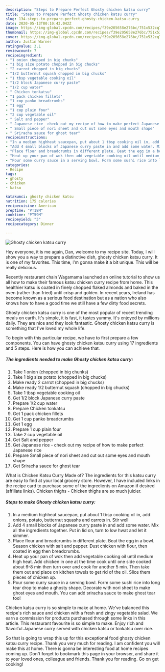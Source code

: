 ```yaml
---
description: "Steps to Prepare Perfect Ghosty chicken katsu curry"
title: "Steps to Prepare Perfect Ghosty chicken katsu curry"
slug: 134-steps-to-prepare-perfect-ghosty-chicken-katsu-curry
date: 2020-05-13T00:10:43.042Z
image: https://img-global.cpcdn.com/recipes/f39e205658e276bc/751x532cq70/ghosty-chicken-katsu-curry-recipe-main-photo.jpg
thumbnail: https://img-global.cpcdn.com/recipes/f39e205658e276bc/751x532cq70/ghosty-chicken-katsu-curry-recipe-main-photo.jpg
cover: https://img-global.cpcdn.com/recipes/f39e205658e276bc/751x532cq70/ghosty-chicken-katsu-curry-recipe-main-photo.jpg
author: Justin Warner
ratingvalue: 3.1
reviewcount: 7
recipeingredient:
- "1 onion chopped in big chunks"
- "1 big size potato chopped in big chucks"
- "2 carrot chopped in big chucks"
- "1/2 butternut squash chopped in big chucks"
- "1 tbsp vegetable cooking oil"
- "1/2 block Japanese curry paste"
- "1/2 cup water"
- " Chicken tonkatsu"
- "1 pack chicken fillets"
- "1 cup panko breadcrumbs"
- "1 egg"
- "1 cup plain four"
- "2 cup vegetable oil"
- " Salt and pepper"
- " Japanese rice  check out my recipe of how to make perfect Japanese rice"
- " Small piece of nori sheet and cut out some eyes and mouth shape"
- " Sriracha sauce for ghost tear"
recipeinstructions:
- "In a medium highheat saucepan, put about 1 tbsp cooking oil in, add onions, potato, butternut squashs and carrots in. Stir well"
- "Add 4 small blocks of Japanese curry paste in and add some water. Mix all the ingredients together. Put in lid on, turn to low hwat and let it simmer."
- "Place flour and breadcrumbs in different plate. Beat the egg in a bowl. Season chicken with salt and pepper. Dust chicken with flour, then coated in egg then breadcrumbs."
- "Heat up your pan of wok then add vegetable cooking oil until medium high heat. Add chicken in one at the time cook until one side cooked about 6-8 min then turn over and cook for another 5 min. Then take them out and place on kitchen towels to get rid of the oil. Slice them pieces of chicken up."
- "Pour some curry sauce in a serving bowl. Form some sushi rice into long tear drop to make a ghosty shape. Decorate with nori sheet to make ghost eyes and mouth. You can add sriracha sauce to make ghost tear too!"
categories:
- Recipe
tags:
- ghosty
- chicken
- katsu

katakunci: ghosty chicken katsu 
nutrition: 175 calories
recipecuisine: American
preptime: "PT18M"
cooktime: "PT59M"
recipeyield: "3"
recipecategory: Dinner

---
```



![Ghosty chicken katsu curry](https://img-global.cpcdn.com/recipes/f39e205658e276bc/751x532cq70/ghosty-chicken-katsu-curry-recipe-main-photo.jpg)

Hey everyone, it is me again, Dan, welcome to my recipe site. Today, I will show you a way to prepare a distinctive dish, ghosty chicken katsu curry. It is one of my favorites. This time, I'm gonna make it a bit unique. This will be really delicious.

Recently restaurant chain Wagamama launched an online tutorial to show us all how to make their famous katsu chicken curry recipe from home. This healthier katsu is coated in finely chopped flaked almonds and baked in the oven (rather than fried) until crisp and golden. In recent years, Ireland has become known as a serious food destination but as a nation who also knows how to have a good time we still have a few dirty food secrets.

Ghosty chicken katsu curry is one of the most popular of recent trending meals on earth. It's simple, it is fast, it tastes yummy. It's enjoyed by millions daily. They are nice and they look fantastic. Ghosty chicken katsu curry is something that I've loved my whole life.


To begin with this particular recipe, we have to first prepare a few components. You can have ghosty chicken katsu curry using 17 ingredients and 5 steps. Here is how you can achieve that.

<!--inarticleads1-->

##### The ingredients needed to make Ghosty chicken katsu curry:

1. Take 1 onion (chopped in big chunks)
1. Take 1 big size potato (chopped in big chucks)
1. Make ready 2 carrot (chopped in big chucks)
1. Make ready 1/2 butternut squash (chopped in big chucks)
1. Take 1 tbsp vegetable cooking oil
1. Get 1/2 block Japanese curry paste
1. Prepare 1/2 cup water
1. Prepare  Chicken tonkatsu
1. Get 1 pack chicken fillets
1. Get 1 cup panko breadcrumbs
1. Get 1 egg
1. Prepare 1 cup plain four
1. Take 2 cup vegetable oil
1. Get  Salt and pepper
1. Get  Japanese rice - check out my recipe of how to make perfect Japanese rice
1. Prepare  Small piece of nori sheet and cut out some eyes and mouth shape
1. Get  Sriracha sauce for ghost tear


What is Chicken Katsu Curry Made of? The ingredients for this katsu curry are easy to find at your local grocery store. However, I have included links in the recipe card to purchase some of the ingredients on Amazon if desired (affiliate links). Chicken thighs - Chicken thighs are so much juicier. 

<!--inarticleads2-->

##### Steps to make Ghosty chicken katsu curry:

1. In a medium highheat saucepan, put about 1 tbsp cooking oil in, add onions, potato, butternut squashs and carrots in. Stir well
1. Add 4 small blocks of Japanese curry paste in and add some water. Mix all the ingredients together. Put in lid on, turn to low hwat and let it simmer.
1. Place flour and breadcrumbs in different plate. Beat the egg in a bowl. Season chicken with salt and pepper. Dust chicken with flour, then coated in egg then breadcrumbs.
1. Heat up your pan of wok then add vegetable cooking oil until medium high heat. Add chicken in one at the time cook until one side cooked about 6-8 min then turn over and cook for another 5 min. Then take them out and place on kitchen towels to get rid of the oil. Slice them pieces of chicken up.
1. Pour some curry sauce in a serving bowl. Form some sushi rice into long tear drop to make a ghosty shape. Decorate with nori sheet to make ghost eyes and mouth. You can add sriracha sauce to make ghost tear too!


Chicken katsu curry is so simple to make at home. We&#39;ve balanced this recipe&#39;s rich sauce and chicken with a fresh and zingy vegetable salad. We earn a commission for products purchased through some links in this article. This restaurant favourite is so simple to make. Enjoy rich and flavorful Japanese curry served with chicken katsu or tonkatsu over rice. 

So that is going to wrap this up for this exceptional food ghosty chicken katsu curry recipe. Thank you very much for reading. I am confident you will make this at home. There is gonna be interesting food at home recipes coming up. Don't forget to bookmark this page in your browser, and share it to your loved ones, colleague and friends. Thank you for reading. Go on get cooking!
